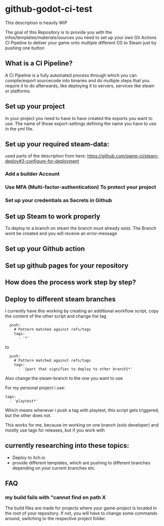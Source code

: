 # github-godot-ci-test

This description is heavily WIP

The goal of this Repository is to provide you with the infos/templates/materials/sources you need to set up your own Git Actions CI Pipeline to deliver your game onto multiple different OS to Steam just by pushing one button


## What is a CI Pipeline?
A CI Pipeline is a fully automated process through which you can compile/export sourcecode into binaries and do multiple steps that you require it to do afterwards, like deploying it to servers, services like steam or platforms.


## Set up your project

In your project you need to have to have created the exports you want to use. The name of those export-settings defining the name you have to use in the yml file.


## Set up your required steam-data:
used parts of the description from here:
https://github.com/game-ci/steam-deploy#3-configure-for-deployment

### Add a builder Account

### Use MFA (Multi-factor-authentication) To protect your project

### Set up your credentials as Secrets in Github

## Set up Steam to work properly

To deploy to a branch on steam the branch must already exist. The Branch wont be created and you will receive an error-message


## Set up your Github action


## Set up github pages for your repository


## How does the process work step by step?

## Deploy to different steam branches
I currently have this working by creating an additional workflow script, copy the content of the other script and change the tag

```
  push:
    # Pattern matched against refs/tags
    tags:        
      - '*'
```

to

```
  push:
    # Pattern matched against refs/tags
    tags:        
      - '{part that signifies to deploy to other branch}*'
```

Also change the steam-branch to the one you want to use


For my personal project i use:
```
tags:
  - 'playtest*'
```
Which means whenever i push a tag with playtest, this script gets triggered, but the other does not.

This works for me, because im working on one branch (solo developer) and mostly use tags for releases, but if you work with 

## currently researching into these topics:
- Deploy to itch.io
- provide different templates, which are pushing to different branches depending on your current branches etc.

## FAQ

### my build fails with "cannot find on path X

The build files are made for projects where your game-project is located in the root of your repository. If not, you will have to change some commands around, switching to the respective project folder.
